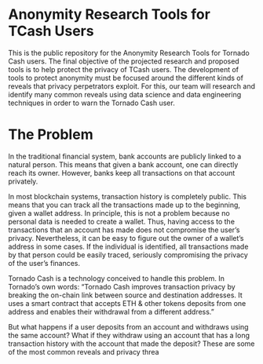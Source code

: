 # Anonymity Research Tools for TCash Users

This is the public repository for the Anonymity Research Tools for Tornado Cash users. The final objective of the projected research and proposed tools is to help protect the privacy of TCash users.
The development of tools to protect anonymity must be focused around the different kinds of reveals that privacy perpetrators exploit. For this, our team will research and identify many common reveals using data science and data engineering techniques in order to warn the Tornado Cash user.

# The Problem
In the traditional financial system, bank accounts are publicly linked to a natural person. This means that given a bank account, one can directly reach its owner. However, banks keep all transactions on that account privately.

In most blockchain systems, transaction history is completely public. This means that you can track all the transactions made up to the beginning, given a wallet address.
In principle, this is not a problem because no personal data is needed to create a wallet. Thus, having access to the transactions that an account has made does not compromise the user’s privacy.
Nevertheless, it can be easy to figure out the owner of a wallet’s address in some cases. If the individual is identified, all transactions made by that person could be easily traced, seriously compromising the privacy of the user’s finances.

Tornado Cash is a technology conceived to handle this problem. In Tornado’s own words:
“Tornado Cash improves transaction privacy by breaking the on-chain link between source and destination addresses. It uses a smart contract that accepts ETH & other tokens deposits from one address and enables their withdrawal from a different address.”

But what happens if a user deposits from an account and withdraws using the same account? What if they withdraw using an account that has a long transaction history with the account that made the deposit? These are some of the most common reveals and privacy threa
